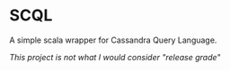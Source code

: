 # SCQL

A simple scala wrapper for Cassandra Query Language.

*This project is not what I would consider "release grade"*

